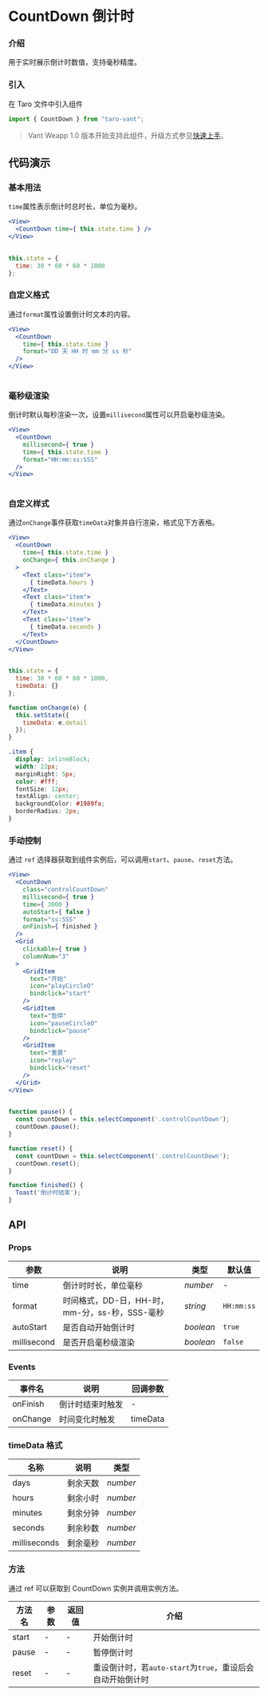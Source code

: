 # CountDown 倒计时

### 介绍

用于实时展示倒计时数值，支持毫秒精度。

### 引入

在 Taro 文件中引入组件

```js
import { CountDown } from "taro-vant"; 
```

> Vant Weapp 1.0 版本开始支持此组件，升级方式参见[快速上手](#/quickstart)。

## 代码演示

### 基本用法

`time`属性表示倒计时总时长，单位为毫秒。

```jsx
<View>
  <CountDown time={ this.state.time } />
</View>
 
```

```js
this.state = {
  time: 30 * 60 * 60 * 1000
}; 
```

### 自定义格式

通过`format`属性设置倒计时文本的内容。

```jsx
<View>
  <CountDown
    time={ this.state.time }
    format="DD 天 HH 时 mm 分 ss 秒"
  />
</View>
 
```

### 毫秒级渲染

倒计时默认每秒渲染一次，设置`millisecond`属性可以开启毫秒级渲染。

```jsx
<View>
  <CountDown
    millisecond={ true }
    time={ this.state.time }
    format="HH:mm:ss:SSS"
  />
</View>
 
```

### 自定义样式

通过`onChange`事件获取`timeData`对象并自行渲染，格式见下方表格。

```jsx
<View>
  <CountDown
    time={ this.state.time }
    onChange={ this.onChange }
  >
    <Text class="item">
      { timeData.hours }
    </Text>
    <Text class="item">
      { timeData.minutes }
    </Text>
    <Text class="item">
      { timeData.seconds }
    </Text>
  </CountDown>
</View>
 
```

```js
this.state = {
  time: 30 * 60 * 60 * 1000,
  timeData: {}
};

function onChange(e) {
  this.setState({
    timeData: e.detail
  });
} 
```

```css
.item {
  display: inlineBlock;
  width: 22px;
  marginRight: 5px;
  color: #fff;
  fontSize: 12px;
  textAlign: center;
  backgroundColor: #1989fa;
  borderRadius: 2px;
}
```

### 手动控制

通过 `ref` 选择器获取到组件实例后，可以调用`start`、`pause`、`reset`方法。

```jsx
<View>
  <CountDown
    class="controlCountDown"
    millisecond={ true }
    time={ 3000 }
    autoStart={ false }
    format="ss:SSS"
    onFinish={ finished }
  />
  <Grid
    clickable={ true }
    columnNum="3"
  >
    <GridItem
      text="开始"
      icon="playCircleO"
      bindclick="start"
    />
    <GridItem
      text="暂停"
      icon="pauseCircleO"
      bindclick="pause"
    />
    <GridItem
      text="重置"
      icon="replay"
      bindclick="reset"
    />
  </Grid>
</View>
 
```

```js
function pause() {
  const countDown = this.selectComponent('.controlCountDown');
  countDown.pause();
}

function reset() {
  const countDown = this.selectComponent('.controlCountDown');
  countDown.reset();
}

function finished() {
  Toast('倒计时结束');
} 
```

## API

### Props

|  参数  | 说明 | 类型 | 默认值 |
| --- | --- | --- | --- |
|  time  | 倒计时时长，单位毫秒 | _number_ | - |
|  format  | 时间格式，DD-日，HH-时，mm-分，ss-秒，SSS-毫秒 | _string_ | `HH:mm:ss` |
|  autoStart  | 是否自动开始倒计时 | _boolean_ | `true` |
|  millisecond  | 是否开启毫秒级渲染 | _boolean_ | `false` |

### Events

|  事件名  | 说明                                         | 回调参数 |
| ------ | -------------------------------------------- | -------- |
|  onFinish  | 倒计时结束时触发                             | -        |
|  onChange  | 时间变化时触发| timeData |

### timeData 格式

|  名称          | 说明     | 类型     |
| ------------ | -------- | -------- |
|  days          | 剩余天数 | _number_ |
|  hours         | 剩余小时 | _number_ |
|  minutes       | 剩余分钟 | _number_ |
|  seconds       | 剩余秒数 | _number_ |
|  milliseconds  | 剩余毫秒 | _number_ |

### 方法

通过 ref 可以获取到 CountDown 实例并调用实例方法。

|  方法名  | 参数 | 返回值 | 介绍 |
| --- | --- | --- | --- |
|  start  | - | - | 开始倒计时 |
|  pause  | - | - | 暂停倒计时 |
|  reset  | - | - | 重设倒计时，若`auto-start`为`true`，重设后会自动开始倒计时 |
